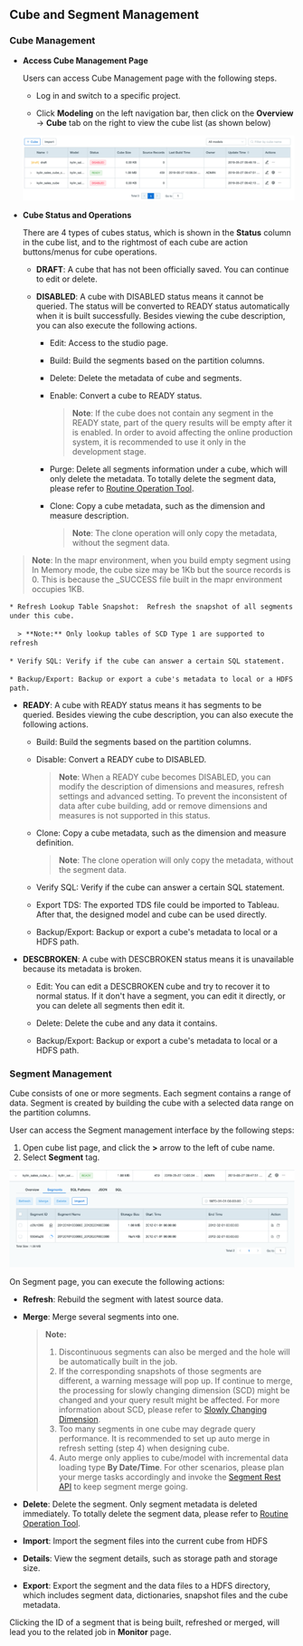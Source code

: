 ## Cube and Segment Management

### Cube Management

* **Access Cube Management Page**

  Users can access Cube Management page with the following steps.

  * Log in and switch to a specific project.

  * Click **Modeling** on the left navigation bar, then click on the **Overview** -> **Cube** tab on the right to view the cube list (as shown below)

  ![Cube Management Page](images/cube_segment_manage/draft_action_en.png)

* **Cube Status and Operations**

  There are 4 types of cubes status, which is shown in the **Status** column in the cube list, and to the rightmost of each cube are action buttons/menus for cube operations.
  
  * **DRAFT**: A cube that has not been officially saved. You can continue to edit or delete.
  
  * **DISABLED**: A cube with DISABLED status means it cannot be queried. The status will be converted to READY status automatically when it is built successfully. Besides viewing the cube description, you can also execute the following actions.
  
    * Edit: Access to the studio page. 
    
    * Build: Build the segments based on the partition columns.
    
    * Delete: Delete the metadata of cube and segments.
    
    * Enable: Convert a cube to READY status.
    
      > **Note**: If the cube does not contain any segment in the READY state, part of the query results will be empty after it is enabled. In order to avoid affecting the online production system, it is recommended to use it only in the development stage.
    
    * Purge: Delete all segments information under a cube, which will only delete the metadata. To totally delete the segment data, please refer to [Routine Operation Tool](../operation/routine_ops/routine_tool.en.md).

    * Clone: Copy a cube metadata, such as the dimension and measure description.

      > **Note**: The clone operation will only copy the metadata, without the segment data.

> **Note**: In the mapr environment, when you build empty segment using In Memory mode, the cube size may be 1Kb but the source records is 0. This is because the _SUCCESS file built in the mapr environment occupies 1KB. 
    
    * Refresh Lookup Table Snapshot:  Refresh the snapshot of all segments under this cube.
    
      > **Note:** Only lookup tables of SCD Type 1 are supported to refresh
    
    * Verify SQL: Verify if the cube can answer a certain SQL statement.
  
    * Backup/Export: Backup or export a cube's metadata to local or a HDFS path.
    
  * **READY**: A cube with READY status means it has segments to be queried. Besides viewing the cube description, you can also execute the following actions.
  
    * Build: Build the segments based on the partition columns.
    
    * Disable: Convert a READY cube to DISABLED.
    
      > **Note**: When a READY cube becomes DISABLED, you can modify the description of dimensions and measures, refresh settings and advanced setting. To prevent the inconsistent of data after cube building, add or remove dimensions and measures is not supported in this status.
    
    * Clone: Copy a cube metadata, such as the dimension and measure definition.
    
      > **Note**: The clone operation will only copy the metadata, without the segment data.
    
    * Verify SQL: Verify if the cube can answer a certain SQL statement.
    
    * Export TDS: The exported TDS file could be imported to Tableau. After that, the designed model and cube can be used directly.
    
    * Backup/Export: Backup or export a cube's metadata to local or a HDFS path.
    
  * **DESCBROKEN**: A cube with DESCBROKEN status means it is unavailable because its metadata is broken.
  
    * Edit: You can edit a DESCBROKEN cube and try to recover it to normal status. If it don't have a segment, you can edit it directly, or you can delete all segments then edit it.
    
    * Delete: Delete the cube and any data it contains.
    
    * Backup/Export: Backup or export a cube's metadata to local or a HDFS path.
  

### Segment Management

Cube consists of one or more segments. Each segment contains a range of data. Segment is created by building the cube with a selected data range on the partition columns.

User can access the Segment management interface by the following steps:

1. Open cube list page, and click the **>** arrow to the left of cube name.
2. Select **Segment** tag.

![Cube Segment](images/cube_segment_manage/build_segment_en.png)

On Segment page, you can execute the following actions: 

- **Refresh**: Rebuild the segment with latest source data.

- **Merge**: Merge several segments into one.

  > **Note:** 
  >
  > 1. Discontinuous segments can also be merged and the hole will be automatically built in the job.
  > 2. If the corresponding snapshots of those segments are different, a warning message will pop up. If continue to merge, the processing for slowly changing dimension (SCD) might be changed and your query result might be affected. For more information about SCD, please refer to [Slowly Changing Dimension](model_design/slowly_changing_dimension.en.md).
  > 3. Too many segments in one cube may degrade query performance. It is recommended to set up auto merge in refresh setting (step 4) when designing cube.
  > 4. Auto merge only applies to cube/model with incremental data loading type **By Date/Time**. For other scenarios, please plan your merge tasks accordingly and invoke the [Segment Rest API](../rest/segment_manage_api.en.md) to keep segment merge going.

- **Delete**: Delete the segment. Only segment metadata is deleted immediately. To totally delete the segment data, please refer to [Routine Operation Tool](../operation/routine_ops/routine_tool.en.md).

- **Import**: Import the segment files into the current cube from HDFS

- **Details**: View the segment details, such as storage path and storage size.

- **Export**: Export the segment and the data files to a HDFS directory, which includes segment data, dictionaries, snapshot files and the cube metadata.

Clicking the ID of a segment that is being built, refreshed or merged, will lead you to the related job in **Monitor** page.

